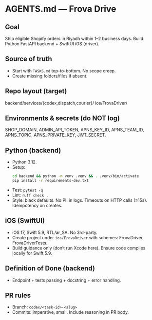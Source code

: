 # AGENTS.md — Frova Drive
## Goal
Ship eligible Shopify orders in Riyadh within 1–2 business days. Build: Python FastAPI backend + SwiftUI iOS (driver).

## Source of truth
- Start with `TASKS.md` top-to-bottom. No scope creep.
- Create missing folders/files if absent.

## Repo layout (target)
backend/services/{codex,dispatch,courier}/
ios/FrovaDriver/

## Environments & secrets (do NOT log)
SHOP_DOMAIN, ADMIN_API_TOKEN, APNS_KEY_ID, APNS_TEAM_ID, APNS_TOPIC, APNS_PRIVATE_KEY, JWT_SECRET.

## Python (backend)
- Python 3.12.
- Setup:
  ```bash
  cd backend && python -m venv .venv && . .venv/bin/activate
  pip install -r requirements-dev.txt
  ```
- Test: `pytest -q`
- Lint: `ruff check .`
- Style: black defaults. No PII in logs. Timeouts on HTTP calls (≤15s). Idempotency on creates.

## iOS (SwiftUI)
- iOS 17, Swift 5.9, RTL/ar_SA. No 3rd-party.
- Create project under `ios/FrovaDriver` with schemes: FrovaDriver, FrovaDriverTests.
- Build guidance only (don’t run Xcode here). Ensure code compiles locally for Swift 5.9.

## Definition of Done (backend)
- Endpoint + tests passing + docstring + error handling.

## PR rules
- Branch: `codex/<task-id>-<slug>`
- Commits: imperative, small. Include reasoning in PR body.
